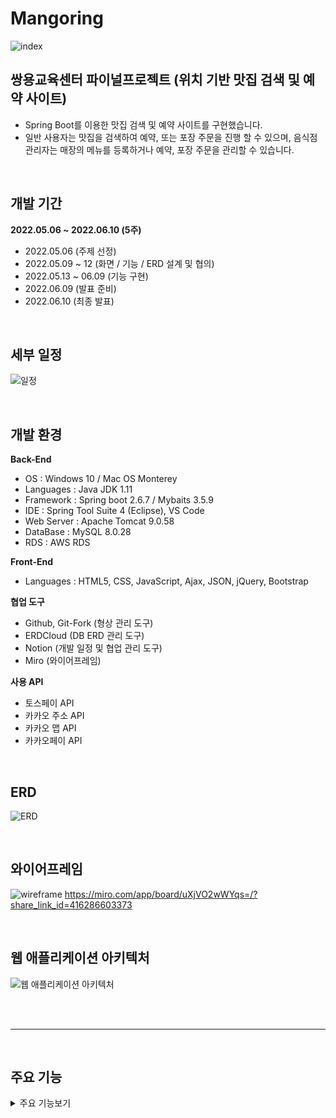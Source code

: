 # Mangoring
![index](https://user-images.githubusercontent.com/84880772/181256685-a15d16bd-5832-4a0d-be1d-b65019160a7c.png)

## 쌍용교육센터 파이널프로젝트 (위치 기반 맛집 검색 및 예약 사이트)
- Spring Boot를 이용한 맛집 검색 및 예약 사이트를 구현했습니다.
- 일반 사용자는 맛집을 검색하여 예약, 또는 포장 주문을 진행 할 수 있으며, 음식점 관리자는 매장의 메뉴를 등록하거나 예약, 포장 주문을 관리할 수 있습니다. 

<br>

## 개발 기간
**2022.05.06 ~ 2022.06.10 (5주)**
- 2022.05.06 (주제 선정)
- 2022.05.09 ~ 12 (화면 / 기능 / ERD 설계 및 협의)
- 2022.05.13 ~ 06.09 (기능 구현)
- 2022.06.09 (발표 준비)
- 2022.06.10 (최종 발표)

<br>

## 세부 일정
![일정](https://user-images.githubusercontent.com/84880772/180790796-3ecb69e0-3b57-4f03-9de5-f5c0962d1370.PNG)

<br>

## 개발 환경
**Back-End**
- OS : Windows 10 / Mac OS Monterey
- Languages : Java JDK 1.11
- Framework : Spring boot 2.6.7 / Mybaits 3.5.9
- IDE : Spring Tool Suite 4 (Eclipse), VS Code
- Web Server : Apache Tomcat 9.0.58
- DataBase : MySQL 8.0.28
- RDS : AWS RDS

**Front-End**
- Languages : HTML5, CSS, JavaScript, Ajax, JSON, jQuery, Bootstrap

**협업 도구**
- Github, Git-Fork (형상 관리 도구)
- ERDCloud (DB ERD 관리 도구)
- Notion (개발 일정 및 협업 관리 도구)
- Miro (와이어프레임)

**사용 API**
- 토스페이 API
- 카카오 주소 API
- 카카오 맵 API
- 카카오페이 API

<br>

## ERD
![ERD](https://user-images.githubusercontent.com/84880772/180791162-823f8bcb-33ef-47ee-92c1-15c40e75d5d1.png)

<br>

## 와이어프레임
![wireframe](https://user-images.githubusercontent.com/84880772/180792079-c98650a5-ee86-45a2-93df-bd14eb93f6f0.jpg)
https://miro.com/app/board/uXjVO2wWYqs=/?share_link_id=416286603373

<br>

## 웹 애플리케이션 아키텍처
![웹 애플리케이션 아키텍처](https://user-images.githubusercontent.com/84880772/192285861-7c90bde2-8768-40d4-872f-70d79afa895a.png)

<br><br>

---

<br>

## 주요 기능

<details>
<summary>주요 기능보기</summary>
<div markdown="1">
<br>
<br>
  
**회원가입 / 로그인**
- 회원가입 후 아이디와 비밀번호를 입력하여 로그인 할 수 있습니다.
- 쿠키 기능을 이용하여 아이디를 저장할 수 있습니다.
- 회원 타입은 일반회원, 음식점 관리자, 사이트 관리자로 구분됩니다.

![login](https://user-images.githubusercontent.com/84880772/180791297-4ea61edc-9908-4fb2-8540-3dbdb61a451c.png)

<br>  

**검색 기능**
- 검색 기능은 크게 일반 검색, 상세 검색으로 나뉩니다.
- 일반 검색은 index 페이지 또는 헤더에서 사용할 수 있습니다
- 지역, 메뉴, 점포명과 같은 키워드를 참조하여 검색합니다.
- 지역을 선택하여 세부적으로 검색도 가능합니다.

- 상세 검색은 각 조건에 맞는 맛집을 찾아주는 기능을 제공합니다.
- 현재 내 위치를 추적하여 검색할 수 있습니다.
- 원하는 메뉴를 입력 후 평점 순, 리뷰 순으로 검색 결과를 정렬할 수 있습니다.
- 카테고리, 해시태그, 노키즈존 및 주차가능과 같은 조건을 걸어 검색할 수 있습니다.

![detailSearch1](https://user-images.githubusercontent.com/84880772/180793031-271e58b9-07a8-4ec4-ba41-990f4b858f4b.png)
![detailSearch2](https://user-images.githubusercontent.com/84880772/180793058-8322b229-3099-4938-86b1-48215076d35c.png)

- 검색이 완료되면 조건에 맞는 음식점이 나타나며 평점과 지도를 통해 해당 음식점의 평판과 위치를 파악할 수 있습니다.

![searchResult](https://user-images.githubusercontent.com/84880772/180793102-0414e8ef-dbfb-4872-bfb6-f473921f574f.png)

<br>

**매장 상세**
- 매장 상세페이지에서는 메뉴와 매장지도 및 리뷰를 확인할 수 있습니다.
- 해당 매장을 위시리스트에 추가 할 수 있습니다.
- 매장 예약 또는 포장 주문을 할 수 있습니다.

![restaurantDetail](https://user-images.githubusercontent.com/84880772/180797257-2a995d5e-9e7b-4a49-9cfb-0aaa8468534c.png)

<br>

**예약페이지**
- 예약페이지에서 원하는 날짜와 시간 그리고 인원을 선택하여 예약할 수 있습니다.
- 예약이 완료되면 음식점 관리자는 예약 내용을 확인 할 수 있습니다.

![reservation](https://user-images.githubusercontent.com/84880772/180797432-649be511-4175-4797-ab24-36d826ea7b29.png)

<br>

**포장페이지**
- 주문하고 싶은 메뉴와 갯수를 선택하여 주문할 수 있습니다.
- 프로모션이 진행 중인 매장은 프로모션 할인을 적용할 수 있습니다.

![packingOrder](https://user-images.githubusercontent.com/84880772/180797448-796afaff-c634-4fbf-8b49-178d6652d37b.png)
  
- 선택한 메뉴에 대한 정보와 총 결제가격을 확인 할 수 있습니다.
- 원하는 결제방식을 선택하여 결제를 진행할 수 있습니다.
  
![order](https://user-images.githubusercontent.com/84880772/180797464-fe5ca4ff-7780-4be5-8cf5-a6da44bd8785.png)

- 토스페이, 카카오페이 또는 무통장입금으로 결제 진행이 가능합니다.
- 결제가 완료되면 주문 정보가 음식점 관리자에게 전달됩니다.
  
![payment](https://user-images.githubusercontent.com/84880772/180801129-b5573f80-db32-4071-9d27-31719364f6f5.png)
  
<br>

**마이페이지**
- 위시리스트, 내 평점, 결제내역, 예약내역 기능
- 회원등급에 따라 매장 관리 페이지 또는 관리자 페이지로 접근이 가능합니다.

![mypage](https://user-images.githubusercontent.com/84880772/180793420-2c671438-c477-4684-b828-e819b40eb927.png)

<br>

**매장 관리 페이지**
- 가게 정보 수정 페이지에서는 검색 시 노출되는 매장의 대표 썸네일을 포함해 매장의 정보와 메뉴를 추가 삭제할 수 있습니다. 또한 매장의 대표 태그를 선택하여 관리가 가능합니다.
- 예약 관리 페이지에서는 매장의 예약 현황 및 방문 상태를 확인하고 관리가 가능합니다.
- 포장 관리 페이지에서는 매장의 포장 주문 현황 및 방문 상태를 확인하고 관리가 가능합니다.

![collage](https://user-images.githubusercontent.com/84880772/180802817-6e1d697b-3471-488e-83b5-980e25f75511.png)

<br>

**관리자 페이지**
- 회원 관련으로는 전체회원관리, 회원변경관리, 블랙리스트 관리가 가능합니다.
- 가게 관련으로는 가게관리, 리뷰에 대한 신고 관리가 가능합니다.
  
![adminpage](https://user-images.githubusercontent.com/84880772/180802967-b99b801d-ad46-4ad0-ba3b-188aa058b81c.png)

</div>
<br/>  
<br/> 
</details>

